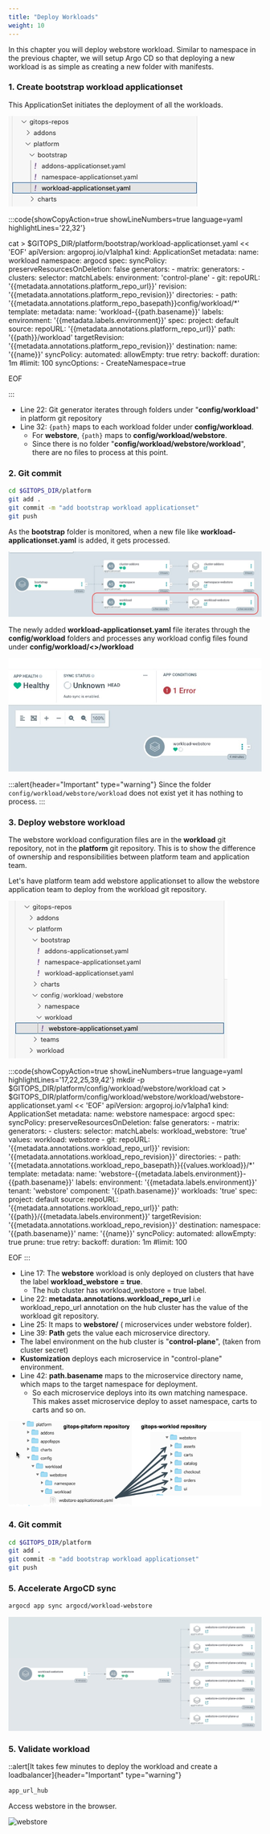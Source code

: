 ```yaml
---
title: "Deploy Workloads"
weight: 10
---
```


In this chapter you will deploy webstore workload. Similar to namespace in the previous chapter, we will setup Argo CD so that deploying a new workload is as simple as creating a new folder with manifests.

### 1. Create bootstrap workload applicationset

This ApplicationSet initiates the deployment of all the workloads.

![workload-appofapps](/static/images/workload-appofapps.jpg)

<!-- prettier-ignore-start -->
:::code{showCopyAction=true showLineNumbers=true language=yaml highlightLines='22,32'}

cat > $GITOPS_DIR/platform/bootstrap/workload-applicationset.yaml << 'EOF'
apiVersion: argoproj.io/v1alpha1
kind: ApplicationSet
metadata:
  name: workload
  namespace: argocd
spec:
  syncPolicy:
    preserveResourcesOnDeletion: false
  generators:
    - matrix:
        generators:
          - clusters:
              selector:
                matchLabels:
                  environment: 'control-plane'
          - git:
              repoURL: '{{metadata.annotations.platform_repo_url}}'
              revision: '{{metadata.annotations.platform_repo_revision}}'
              directories:
                - path: '{{metadata.annotations.platform_repo_basepath}}config/workload/*'
  template:
    metadata:
      name: 'workload-{{path.basename}}'
      labels:
        environment: '{{metadata.labels.environment}}'
    spec:
      project: default
      source:
        repoURL: '{{metadata.annotations.platform_repo_url}}'
        path: '{{path}}/workload'
        targetRevision: '{{metadata.annotations.platform_repo_revision}}'
      destination:
        name: '{{name}}'
      syncPolicy:
        automated:
          allowEmpty: true
        retry:
          backoff:
            duration: 1m
            #limit: 100
        syncOptions:
          - CreateNamespace=true

EOF

:::
<!-- prettier-ignore-end -->

- Line 22: Git generator iterates through folders under "**config/workload**" in platform git repository
- Line 32: `{path}` maps to each workload folder under **config/workload**.
  - For **webstore**, `{path}` maps to **config/workload/webstore**.
  - Since there is no folder "**config/workload/webstore/workload**", there are no files to process at this point.

### 2. Git commit

```bash
cd $GITOPS_DIR/platform
git add .
git commit -m "add bootstrap workload applicationset"
git push
```

As the **bootstrap** folder is monitored, when a new file like **workload-applicationset.yaml** is added, it gets processed.

![workload-appofapps-monitor](/static/images/workload-appofapps-monitor.jpg)

The newly added **workload-applicationset.yaml** file iterates through the **config/workload** folders and processes any workload config files found under **config/workload/<<workload-name>>/workload**

![workload-appofapps-monitor](/static/images/workload-appofapps-iteration.jpg)

:::alert{header="Important" type="warning"}
Since the folder `config/workload/webstore/workload` does not exist yet it has nothing to process.
:::

### 3. Deploy webstore workload

The webstore workload configuration files are in the **workload** git repository, not in the **platform** git repository. This is to show the difference of ownership and responsibilities between platform team and application team.

Let's have platform team add webstore applicationset to allow the webstore application team to deploy from the workload git repository.

![workload-webstore](/static/images/workload-webstore.jpg)

<!-- prettier-ignore-start -->
:::code{showCopyAction=true showLineNumbers=true language=yaml highlightLines='17,22,25,39,42'}
mkdir -p $GITOPS_DIR/platform/config/workload/webstore/workload
cat > $GITOPS_DIR/platform/config/workload/webstore/workload/webstore-applicationset.yaml << 'EOF'
apiVersion: argoproj.io/v1alpha1
kind: ApplicationSet
metadata:
  name: webstore
  namespace: argocd
spec:
  syncPolicy:
    preserveResourcesOnDeletion: false
  generators:
    - matrix:
        generators:
          - clusters:
              selector:
                matchLabels:
                  workload_webstore: 'true'
              values:
                workload: webstore
          - git:
              repoURL: '{{metadata.annotations.workload_repo_url}}'
              revision: '{{metadata.annotations.workload_repo_revision}}'
              directories:
                - path: '{{metadata.annotations.workload_repo_basepath}}{{values.workload}}/*'
  template:
    metadata:
      name: 'webstore-{{metadata.labels.environment}}-{{path.basename}}'
      labels:
        environment: '{{metadata.labels.environment}}'
        tenant: 'webstore'
        component: '{{path.basename}}'
        workloads: 'true'
    spec:
      project: default
      source:
        repoURL: '{{metadata.annotations.workload_repo_url}}'
        path: '{{path}}/{{metadata.labels.environment}}'
        targetRevision: '{{metadata.annotations.workload_repo_revision}}'
      destination:
        namespace: '{{path.basename}}'
        name: '{{name}}'
      syncPolicy:
        automated:
          allowEmpty: true
          prune: true
        retry:
          backoff:
            duration: 1m
            #limit: 100

EOF
:::
<!-- prettier-ignore-end -->

- Line 17: The **webstore** workload is only deployed on clusters that have the label **workload_webstore = true**.
  - The hub cluster has workload_webstore = true label.
- Line 22: **metadata.annotations.workload_repo_url** i.e workload_repo_url annotation on the hub cluster has the value of the workload git repository.
- Line 25: It maps to **webstore/** ( microservices under webstore folder).
- Line 39: **Path** gets the value each microservice directory.
- The label environment on the hub cluster is "**control-plane**", (taken from cluster secret)
- **Kustomization** deploys each microservice in "control-plane" environment.
- Line 42: **path.basename** maps to the microservice directory name, which maps to the target namespace for deployment.
  - So each microservice deploys into its own matching namespace. This makes asset microservice deploy to asset namespace, carts to carts and so on.

![workload-webstore-folders](/static/images/workload-webstore-deployment.png)

### 4. Git commit

```bash
cd $GITOPS_DIR/platform
git add .
git commit -m "add bootstrap workload applicationset"
git push
```

### 5. Accelerate ArgoCD sync

```bash
argocd app sync argocd/workload-webstore
```

![workload-webstore](/static/images/workload_webstore.jpg)

### 5. Validate workload

::alert[It takes few minutes to deploy the workload and create a loadbalancer]{header="Important" type="warning"}

```bash
app_url_hub
```

Access webstore in the browser.

![webstore](/static/images/webstore-ui.png)
